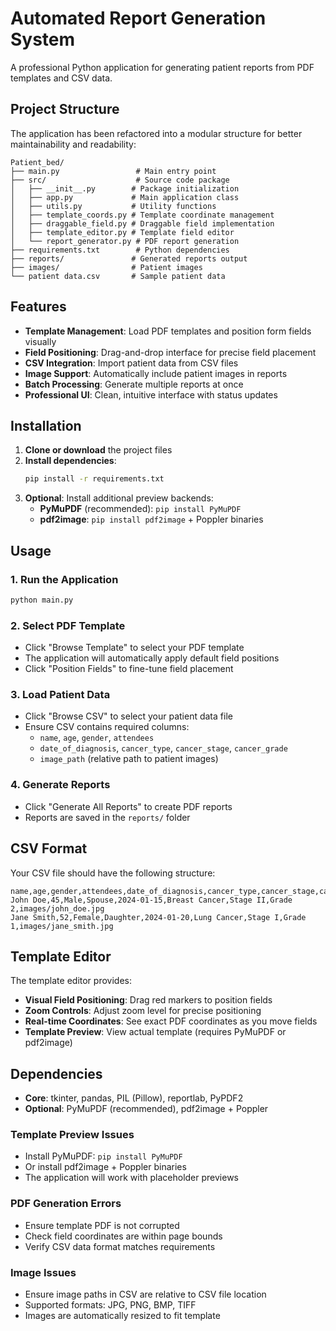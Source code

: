 # Automated Report Generation System

A professional Python application for generating patient reports from PDF templates and CSV data.

## Project Structure

The application has been refactored into a modular structure for better maintainability and readability:

```
Patient_bed/
├── main.py                 # Main entry point
├── src/                    # Source code package
│   ├── __init__.py        # Package initialization
│   ├── app.py             # Main application class
│   ├── utils.py           # Utility functions
│   ├── template_coords.py # Template coordinate management
│   ├── draggable_field.py # Draggable field implementation
│   ├── template_editor.py # Template field editor
│   └── report_generator.py # PDF report generation
├── requirements.txt        # Python dependencies
├── reports/               # Generated reports output
├── images/                # Patient images
└── patient data.csv       # Sample patient data
```

## Features

- **Template Management**: Load PDF templates and position form fields visually
- **Field Positioning**: Drag-and-drop interface for precise field placement
- **CSV Integration**: Import patient data from CSV files
- **Image Support**: Automatically include patient images in reports
- **Batch Processing**: Generate multiple reports at once
- **Professional UI**: Clean, intuitive interface with status updates

## Installation

1. **Clone or download** the project files
2. **Install dependencies**:
   ```bash
   pip install -r requirements.txt
   ```
3. **Optional**: Install additional preview backends:
   - **PyMuPDF** (recommended): `pip install PyMuPDF`
   - **pdf2image**: `pip install pdf2image` + Poppler binaries

## Usage

### 1. Run the Application
```bash
python main.py
```

### 2. Select PDF Template
- Click "Browse Template" to select your PDF template
- The application will automatically apply default field positions
- Click "Position Fields" to fine-tune field placement

### 3. Load Patient Data
- Click "Browse CSV" to select your patient data file
- Ensure CSV contains required columns:
  - `name`, `age`, `gender`, `attendees`
  - `date_of_diagnosis`, `cancer_type`, `cancer_stage`, `cancer_grade`
  - `image_path` (relative path to patient images)

### 4. Generate Reports
- Click "Generate All Reports" to create PDF reports
- Reports are saved in the `reports/` folder

## CSV Format

Your CSV file should have the following structure:

```csv
name,age,gender,attendees,date_of_diagnosis,cancer_type,cancer_stage,cancer_grade,image_path
John Doe,45,Male,Spouse,2024-01-15,Breast Cancer,Stage II,Grade 2,images/john_doe.jpg
Jane Smith,52,Female,Daughter,2024-01-20,Lung Cancer,Stage I,Grade 1,images/jane_smith.jpg
```

## Template Editor

The template editor provides:
- **Visual Field Positioning**: Drag red markers to position fields
- **Zoom Controls**: Adjust zoom level for precise positioning
- **Real-time Coordinates**: See exact PDF coordinates as you move fields
- **Template Preview**: View actual template (requires PyMuPDF or pdf2image)

## Dependencies

- **Core**: tkinter, pandas, PIL (Pillow), reportlab, PyPDF2
- **Optional**: PyMuPDF (recommended), pdf2image + Poppler



### Template Preview Issues
- Install PyMuPDF: `pip install PyMuPDF`
- Or install pdf2image + Poppler binaries
- The application will work with placeholder previews

### PDF Generation Errors
- Ensure template PDF is not corrupted
- Check field coordinates are within page bounds
- Verify CSV data format matches requirements

### Image Issues
- Ensure image paths in CSV are relative to CSV file location
- Supported formats: JPG, PNG, BMP, TIFF
- Images are automatically resized to fit template


